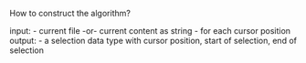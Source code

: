 
How to construct the algorithm?

input:
    - current file -or- current content as string
        - for each cursor position
output:
    - a selection data type with cursor position, start of selection, end of selection